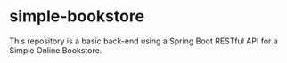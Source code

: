 # simple-bookstore
This repository is a basic back-end using a Spring Boot RESTful API for a Simple Online Bookstore.
